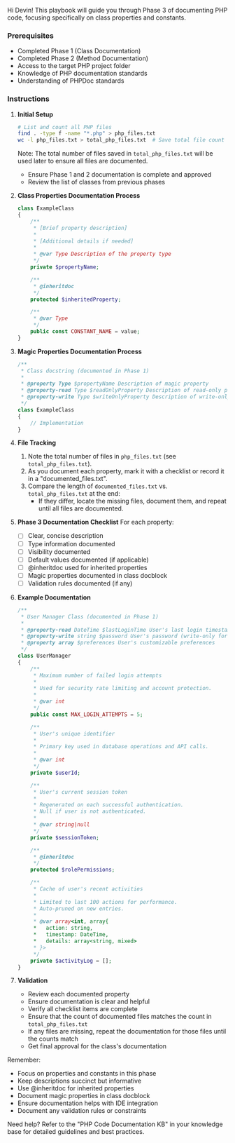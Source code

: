 Hi Devin! This playbook will guide you through Phase 3 of documenting PHP code, focusing specifically on class properties and constants.

### Prerequisites
- Completed Phase 1 (Class Documentation)
- Completed Phase 2 (Method Documentation)
- Access to the target PHP project folder
- Knowledge of PHP documentation standards
- Understanding of PHPDoc standards

### Instructions

1. **Initial Setup**
   ```bash
   # List and count all PHP files
   find . -type f -name "*.php" > php_files.txt
   wc -l php_files.txt > total_php_files.txt  # Save total file count
   ```

   Note: The total number of files saved in `total_php_files.txt` will be used later to ensure all files are documented.

   - Ensure Phase 1 and 2 documentation is complete and approved
   - Review the list of classes from previous phases

2. **Class Properties Documentation Process**
   ```php
   class ExampleClass
   {
       /**
        * [Brief property description]
        *
        * [Additional details if needed]
        *
        * @var Type Description of the property type
        */
       private $propertyName;

       /**
        * @inheritdoc
        */
       protected $inheritedProperty;

       /**
        * @var Type
        */
       public const CONSTANT_NAME = value;
   }
   ```

3. **Magic Properties Documentation Process**
   ```php
   /**
    * Class docstring (documented in Phase 1)
    *
    * @property Type $propertyName Description of magic property
    * @property-read Type $readOnlyProperty Description of read-only property
    * @property-write Type $writeOnlyProperty Description of write-only property
    */
   class ExampleClass
   {
       // Implementation
   }
   ```

4. **File Tracking**
   1. Note the total number of files in `php_files.txt` (see `total_php_files.txt`).
   2. As you document each property, mark it with a checklist or record it in a "documented_files.txt".
   3. Compare the length of `documented_files.txt` vs. `total_php_files.txt` at the end:
      - If they differ, locate the missing files, document them, and repeat until all files are documented.

5. **Phase 3 Documentation Checklist**
   For each property:
   - [ ] Clear, concise description
   - [ ] Type information documented
   - [ ] Visibility documented
   - [ ] Default values documented (if applicable)
   - [ ] @inheritdoc used for inherited properties
   - [ ] Magic properties documented in class docblock
   - [ ] Validation rules documented (if any)

5. **Example Documentation**
   ```php
   /**
    * User Manager Class (documented in Phase 1)
    *
    * @property-read DateTime $lastLoginTime User's last login timestamp
    * @property-write string $password User's password (write-only for security)
    * @property array $preferences User's customizable preferences
    */
   class UserManager
   {
       /**
        * Maximum number of failed login attempts
        *
        * Used for security rate limiting and account protection.
        *
        * @var int
        */
       public const MAX_LOGIN_ATTEMPTS = 5;

       /**
        * User's unique identifier
        *
        * Primary key used in database operations and API calls.
        *
        * @var int
        */
       private $userId;

       /**
        * User's current session token
        *
        * Regenerated on each successful authentication.
        * Null if user is not authenticated.
        *
        * @var string|null
        */
       private $sessionToken;

       /**
        * @inheritdoc
        */
       protected $rolePermissions;

       /**
        * Cache of user's recent activities
        *
        * Limited to last 100 actions for performance.
        * Auto-pruned on new entries.
        *
        * @var array<int, array{
        *   action: string,
        *   timestamp: DateTime,
        *   details: array<string, mixed>
        * }>
        */
       private $activityLog = [];
   }
   ```

6. **Validation**
   - Review each documented property
   - Ensure documentation is clear and helpful
   - Verify all checklist items are complete
   - Ensure that the count of documented files matches the count in `total_php_files.txt`
   - If any files are missing, repeat the documentation for those files until the counts match
   - Get final approval for the class's documentation

Remember:
- Focus on properties and constants in this phase
- Keep descriptions succinct but informative
- Use @inheritdoc for inherited properties
- Document magic properties in class docblock
- Ensure documentation helps with IDE integration
- Document any validation rules or constraints

Need help? Refer to the "PHP Code Documentation KB" in your knowledge base for detailed guidelines and best practices.
